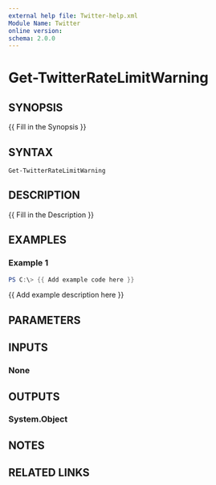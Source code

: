```yaml
---
external help file: Twitter-help.xml
Module Name: Twitter
online version:
schema: 2.0.0
---
```


# Get-TwitterRateLimitWarning

## SYNOPSIS
{{ Fill in the Synopsis }}

## SYNTAX

```
Get-TwitterRateLimitWarning
```

## DESCRIPTION
{{ Fill in the Description }}

## EXAMPLES

### Example 1
```powershell
PS C:\> {{ Add example code here }}
```

{{ Add example description here }}

## PARAMETERS

## INPUTS

### None

## OUTPUTS

### System.Object
## NOTES

## RELATED LINKS
